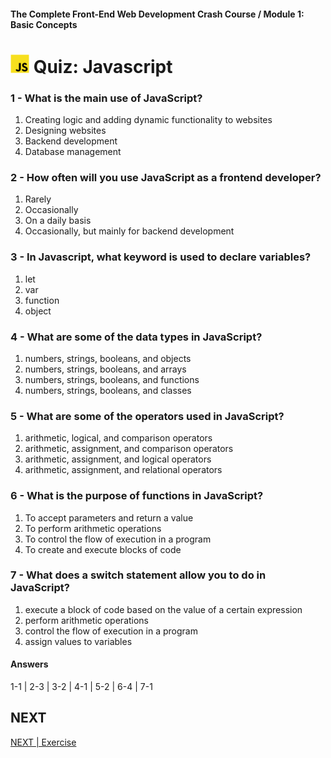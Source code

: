 #### The Complete Front-End Web Development Crash Course / Module 1: Basic Concepts
# <img src="../imgs/javascript-logo.png" width="30"/> Quiz: Javascript

### 1 - What is the main use of JavaScript?
1. Creating logic and adding dynamic functionality to websites
2. Designing websites
3. Backend development
4. Database management

### 2 - How often will you use JavaScript as a frontend developer?
1. Rarely
2. Occasionally
3. On a daily basis
4. Occasionally, but mainly for backend development

### 3 - In Javascript, what keyword is used to declare variables?
1. let
2. var
3. function
4. object

### 4 - What are some of the data types in JavaScript?
1. numbers, strings, booleans, and objects
2. numbers, strings, booleans, and arrays
3. numbers, strings, booleans, and functions
4. numbers, strings, booleans, and classes

### 5 - What are some of the operators used in JavaScript?
1. arithmetic, logical, and comparison operators
2. arithmetic, assignment, and comparison operators
3. arithmetic, assignment, and logical operators
4. arithmetic, assignment, and relational operators

### 6 - What is the purpose of functions in JavaScript?
1. To accept parameters and return a value
2. To perform arithmetic operations
3. To control the flow of execution in a program
4. To create and execute blocks of code

### 7 - What does a switch statement allow you to do in JavaScript?
1. execute a block of code based on the value of a certain expression
2. perform arithmetic operations
3. control the flow of execution in a program
4. assign values to variables

#### Answers
1-1 | 2-3 | 3-2 | 4-1 | 5-2 | 6-4 | 7-1 

## NEXT
[NEXT | Exercise](./Exercise.md)